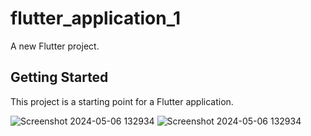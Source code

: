 # flutter_application_1

A new Flutter project.

## Getting Started

This project is a starting point for a Flutter application.


![Screenshot 2024-05-06 132934](https://github.com/Nickyalief/Movie_app_flutter/assets/127109870/df3f70cd-955d-462d-bcda-5888f003f1e8)
![Screenshot 2024-05-06 132934](https://github.com/Nickyalief/Movie_app_flutter/assets/127109870/cc66620b-6b92-4618-a7d8-3f58a5f0e959)
